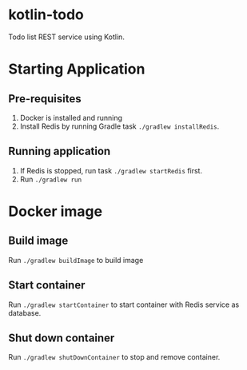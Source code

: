 # kotlin-todo
Todo list REST service using Kotlin.

# Starting Application
## Pre-requisites

1. Docker is installed and running
2. Install Redis by running Gradle task `./gradlew installRedis`. 

## Running application
1. If Redis is stopped, run task `./gradlew startRedis` first.
2. Run `./gradlew run`

# Docker image
## Build image
Run `./gradlew buildImage` to build image

## Start container
Run `./gradlew startContainer` to start container with Redis service as database.

## Shut down container
Run `./gradlew shutDownContainer` to stop and remove container.
